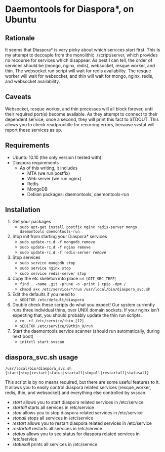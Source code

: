 # Daemontools for Diaspora\*, on Ubuntu

## Rationale

It seems that Diaspora\* is very picky about which services start first. This 
is my attempt to decouple from the monolithic ./script/server, which provides
no recourse for services which disappear. As best I can tell, the order of
services should be (mongo, nginx, redis), websocket, resque worker, and thin.
The websocket run script will wait for redis availability. The resque worker 
will wait for websocket, and thin will wait for mongo, nginx, redis, and
websocket availability.

## Caveats 

Websocket, resque worker, and thin processes will all block forever, until
their required port(s) become available. As they attempt to connect to their
dependent service, once a second, they will print this fact to STDOUT.  This
allows you to check readproctitle for recurring errors, because svstat will
report these services as up.

## Requirements

+ Ubuntu 10.10 (the only version I tested with)
+ Diaspora requirements
    + As of this writing, it includes
        + MTA (we run postfix)
        + Web server (we run nginx)
        + Redis
        + MongoDB
        + Debian packages: daemontools, daemontools-run

## Installation

1. Get your packages
    * `sudo apt-get install postfix nginx redis-server mongo daemontools daemontools-run`
1. Stop init from starting your Diaspora\* services
    * `sudo update-rc.d -f mongodb remove`
    * `sudo update-rc.d -f nginx remove`
    * `sudo update-rc.d -f redis-server remove`
1. Stop services
    * `sudo service mongodb stop`
    * `sudo service nginx stop`
    * `sudo service redis-server stop`
1. Copy the etc skeleton into place
`cd [GIT_SRC_TREE]`
    * `find . -name .git -prune -o -print | cpio -dpm /`
    * `chmod a+x /etc/service/*/run /usr/local/bin/diaspora_svc.sh`
1. Edit the defaults if you need to
    * `$EDITOR /etc/default/diaspora`
1. Double check these scripts do what you expect! Our system currently runs three individual thins, over UNIX domain sockets. If your nginx isn't expecting that, you should probably update the thin run scripts.
    * `rm -rf /etc/service/thin_[12]`
    * `$EDITOR /etc/service/99thin_0/run`
1. Start the daemontools service scanner (should run automatically, during next boot)
    * `initctl start svscan`

## diaspora_svc.sh usage

`/usr/local/bin/diaspora_svc.sh {start|stop|restart|status|startall|stopall|restartall|statusall}`

This script is by no means required, but there are some useful features to it.
It allows you to easily control diaspora related services (resque_worker,
redis, thin, and websocket) and everything else controlled by svscan.

+ *start* allows you to start diaspora related services in /etc/service
+ *startall* starts all services in /etc/service
+ *stop* allows you to stop diaspora related services in /etc/service
+ *stopall* stops all services in /etc/service
+ *restart* allows you to restart diaspora related services in /etc/service
+ *restartall* restarts all services in /etc/service
+ *status* allows you to see status for diaspora related services in /etc/service
+ *statusall* prints all services in /etc/service

